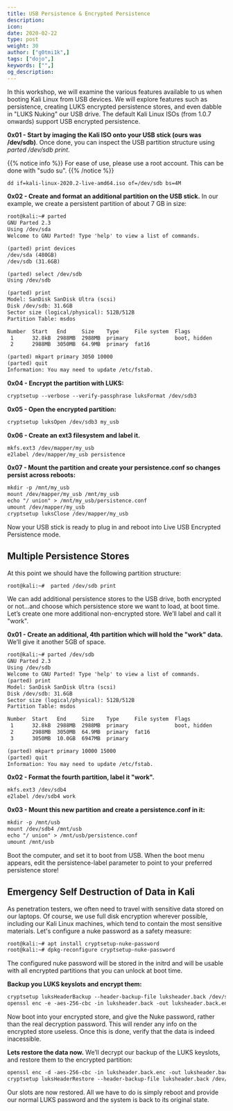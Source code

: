 ```yaml
---
title: USB Persistence & Encrypted Persistence
description:
icon:
date: 2020-02-22
type: post
weight: 30
author: ["g0tmi1k",]
tags: ["dojo",]
keywords: ["",]
og_description:
---
```


In this workshop, we will examine the various features available to us when booting Kali Linux from USB devices. We will explore features such as persistence, creating LUKS encrypted persistence stores, and even dabble in "LUKS Nuking" our USB drive. The default Kali Linux ISOs (from 1.0.7 onwards) support USB encrypted persistence.

**0x01 - Start by imaging the Kali ISO onto your USB stick (ours was /dev/sdb)**. Once done, you can inspect the USB partition structure using _parted /dev/sdb print_.

{{% notice info %}}
For ease of use, please use a root account. This can be done with "sudo su".
{{% /notice %}}

```markdown
dd if=kali-linux-2020.2-live-amd64.iso of=/dev/sdb bs=4M
```
**0x02 - Create and format an additional partition on the USB stick.** In our example, we create a persistent partition of about 7 GB in size:

```markdown
root@kali:~# parted
GNU Parted 2.3
Using /dev/sda
Welcome to GNU Parted! Type 'help' to view a list of commands.

(parted) print devices
/dev/sda (480GB)
/dev/sdb (31.6GB)

(parted) select /dev/sdb
Using /dev/sdb

(parted) print
Model: SanDisk SanDisk Ultra (scsi)
Disk /dev/sdb: 31.6GB
Sector size (logical/physical): 512B/512B
Partition Table: msdos

Number  Start   End     Size    Type     File system  Flags
 1      32.8kB  2988MB  2988MB  primary               boot, hidden
 2      2988MB  3050MB  64.9MB  primary  fat16

(parted) mkpart primary 3050 10000
(parted) quit
Information: You may need to update /etc/fstab.
```

**0x04 - Encrypt the partition with LUKS:**

```markdown
cryptsetup --verbose --verify-passphrase luksFormat /dev/sdb3
```

**0x05 - Open the encrypted partition:**

```markdown
cryptsetup luksOpen /dev/sdb3 my_usb
```

**0x06 - Create an ext3 filesystem and label it.**

```markdown
mkfs.ext3 /dev/mapper/my_usb
e2label /dev/mapper/my_usb persistence
```

**0x07 - Mount the partition and create your persistence.conf so changes persist across reboots:**

```html
mkdir -p /mnt/my_usb
mount /dev/mapper/my_usb /mnt/my_usb
echo "/ union" > /mnt/my_usb/persistence.conf
umount /dev/mapper/my_usb
cryptsetup luksClose /dev/mapper/my_usb
```

Now your USB stick is ready to plug in and reboot into Live USB Encrypted Persistence mode.

## Multiple Persistence Stores

At this point we should have the following partition structure:

```markdown
root@kali:~#  parted /dev/sdb print
```

We can add additional persistence stores to the USB drive, both encrypted or not…and choose which persistence store we want to load, at boot time. Let’s create one more additional non-encrypted store. We’ll label and call it "work".

**0x01 - Create an additional, 4th partition which will hold the "work" data.** We’ll give it another 5GB of space.

```markdown
root@kali:~# parted /dev/sdb
GNU Parted 2.3
Using /dev/sdb
Welcome to GNU Parted! Type 'help' to view a list of commands.
(parted) print
Model: SanDisk SanDisk Ultra (scsi)
Disk /dev/sdb: 31.6GB
Sector size (logical/physical): 512B/512B
Partition Table: msdos

Number  Start   End     Size    Type     File system  Flags
 1      32.8kB  2988MB  2988MB  primary               boot, hidden
 2      2988MB  3050MB  64.9MB  primary  fat16
 3      3050MB  10.0GB  6947MB  primary

(parted) mkpart primary 10000 15000
(parted) quit
Information: You may need to update /etc/fstab.
```

**0x02 - Format the fourth partition, label it "work".**

```markdown
mkfs.ext3 /dev/sdb4
e2label /dev/sdb4 work
```

**0x03 - Mount this new partition and create a persistence.conf in it:**

```markdown
mkdir -p /mnt/usb
mount /dev/sdb4 /mnt/usb
echo "/ union" > /mnt/usb/persistence.conf
umount /mnt/usb
```

Boot the computer, and set it to boot from USB. When the boot menu appears, edit the persistence-label parameter to point to your preferred persistence store!

## Emergency Self Destruction of Data in Kali

As penetration testers, we often need to travel with sensitive data stored on our laptops. Of course, we use full disk encryption wherever possible, including our Kali Linux machines, which tend to contain the most sensitive materials. Let's configure a nuke password as a safety measure:

```markdown
root@kali:~# apt install cryptsetup-nuke-password
root@kali:~# dpkg-reconfigure cryptsetup-nuke-password
```

The configured nuke password will be stored in the initrd and will be usable with all encrypted partitions that you can unlock at boot time.

**Backup you LUKS keyslots and encrypt them:**

```markdown
cryptsetup luksHeaderBackup --header-backup-file luksheader.back /dev/sdb3
openssl enc -e -aes-256-cbc -in luksheader.back -out luksheader.back.enc
```

Now boot into your encrypted store, and give the Nuke password, rather than the real decryption password. This will render any info on the encrypted store useless. Once this is done, verify that the data is indeed inacessible.

**Lets restore the data now.** We’ll decrypt our backup of the LUKS keyslots, and restore them to the encrypted partition:

```markdown
openssl enc -d -aes-256-cbc -in luksheader.back.enc -out luksheader.back
cryptsetup luksHeaderRestore --header-backup-file luksheader.back /dev/sdb3
```

Our slots are now restored. All we have to do is simply reboot and provide our normal LUKS password and the system is back to its original state.

